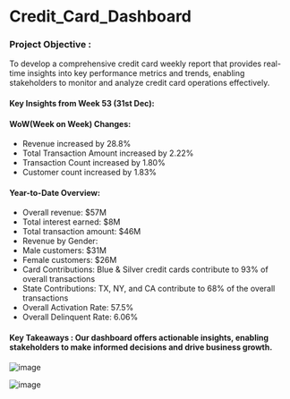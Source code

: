 # Credit_Card_Dashboard

### Project Objective : 
To develop a comprehensive credit card weekly report that provides real-time insights into key performance metrics and trends, enabling stakeholders to monitor and analyze credit card operations effectively. 

#### Key Insights from Week 53 (31st Dec):
#### WoW(Week on Week) Changes:
* Revenue increased by 28.8%
* Total Transaction Amount increased by 2.22%
* Transaction Count increased by 1.80%
* Customer count increased by 1.83%

#### Year-to-Date Overview:
* Overall revenue: $57M
* Total interest earned: $8M
* Total transaction amount: $46M
* Revenue by Gender: 
* Male customers: $31M
* Female customers: $26M
* Card Contributions: Blue & Silver credit cards contribute to 93% of overall transactions
* State Contributions: TX, NY, and CA contribute to 68% of the overall transactions
* Overall Activation Rate: 57.5%
* Overall Delinquent Rate: 6.06%

#### Key Takeaways : Our dashboard offers actionable insights, enabling stakeholders to make informed decisions and drive business growth.

![image](https://github.com/Kritika605/Credit_Card_Dashboard/assets/78584354/c370bca2-ffa8-410c-b8fe-9b9d247d1f8f)


![image](https://github.com/Kritika605/Credit_Card_Dashboard/assets/78584354/e431441a-7300-4aa4-bba3-e2de0307c1f4)

